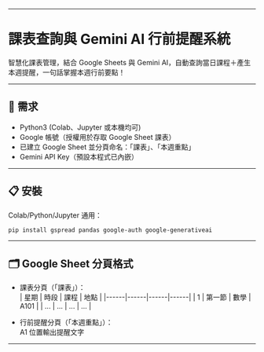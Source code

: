 
***

# 課表查詢與 Gemini AI 行前提醒系統

智慧化課表管理，結合 Google Sheets 與 Gemini AI，自動查詢當日課程＋產生本週提醒，一句話掌握本週行前要點！

***

## 🚦 需求

- Python3 (Colab、Jupyter 或本機均可)
- Google 帳號（授權用於存取 Google Sheet 課表）
- 已建立 Google Sheet 並分頁命名：「課表」、「本週重點」
- Gemini API Key（預設本程式已內嵌）

***

## 📋 安裝

Colab/Python/Jupyter 通用：

```bash
pip install gspread pandas google-auth google-generativeai
```

***

## 🗂️ Google Sheet 分頁格式

- 課表分頁（「課表」）：  
  | 星期 | 時段 | 課程 | 地點 |
  |------|------|------|------|
  | 1    | 第一節 | 數學 | A101 |
  | ...  | ...   | ...  | ...  |

- 行前提醒分頁（「本週重點」）：  
  A1 位置輸出提醒文字

***

## 🔑 設定 Gemini API Key & Sheet 網址

程式預設已內嵌：
- Gemini API Key：`AIzaSyCkvmEhKLKRQl4EnfkjL7kCcGL_mH0YP4s`
- Sheet 網址例：`https://docs.google.com/spreadsheets/d/xxxx/edit?usp=sharing`

如需更換，直接編輯程式碼區段即可。

***

## 🚀 使用方式

### 1. 啟動程式

Colab/ Jupyter 直接執行。  
本機請先授權 Google Colab（自動跳出驗證流程）。

### 2. 功能選單

- `1. 查詢指定星期的課程`：輸入 1~7 查詢對應天課表與地點。
- `2. 產生本週 AI 行前提醒並回寫`：AI 自動歸納本週課表，產生一句備忘提醒，寫入「本週重點」分頁。
- `3. 離開`：結束程式。

### 3. 自動建立分頁

首次使用，如 Sheet 裡還沒分頁「課表」或「本週重點」，程式會自動新建分頁並補上表頭。

***

## 🧑‍🎓 功能說明

| 功能                          | 說明                                                     |
|------------------------------|---------------------------------------------------------|
| Google Sheet 程式連線         | 支援自動建立/補上課表分頁標題                           |
| 課表每日查詢                  | 支持依指定星期查詢所有課程、地點                         |
| Gemini AI 智慧行前提醒        | 本週所有課表自動生成一句行前提醒，貼心提醒攜帶物/先讀章節 |
| AI提醒自動回寫                | 將提醒內容自動回寫至「本週重點」分頁第一格               |

***

